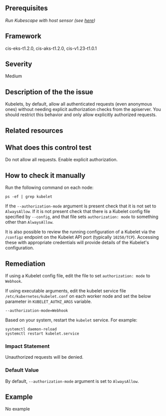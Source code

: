 ## Prerequisites
 *Run Kubescape with host sensor (see [here](https://hub.armo.cloud/docs/host-sensor))*
 
## Framework
cis-eks-t1.2.0, cis-aks-t1.2.0, cis-v1.23-t1.0.1
 
## Severity
Medium

## Description of the the issue
Kubelets, by default, allow all authenticated requests (even anonymous ones) without needing explicit authorization checks from the apiserver. You should restrict this behavior and only allow explicitly authorized requests.
 
## Related resources

 
## What does this control test
Do not allow all requests. Enable explicit authorization.
 
## How to check it manually
Run the following command on each node:

 
```
ps -ef | grep kubelet

```
 If the `--authorization-mode` argument is present check that it is not set to `AlwaysAllow`. If it is not present check that there is a Kubelet config file specified by `--config`, and that file sets `authorization: mode` to something other than `AlwaysAllow`.

 It is also possible to review the running configuration of a Kubelet via the `/configz` endpoint on the Kubelet API port (typically `10250/TCP`). Accessing these with appropriate credentials will provide details of the Kubelet's configuration.
## Remediation
If using a Kubelet config file, edit the file to set `authorization: mode` to `Webhook`.

 If using executable arguments, edit the kubelet service file `/etc/kubernetes/kubelet.conf` on each worker node and set the below parameter in `KUBELET_AUTHZ_ARGS` variable.

 
```
--authorization-mode=Webhook

```
 Based on your system, restart the `kubelet` service. For example:

 
```
systemctl daemon-reload
systemctl restart kubelet.service

```
 
### Impact Statement
Unauthorized requests will be denied.
### Default Value
By default, `--authorization-mode` argument is set to `AlwaysAllow`.
## Example
No example
